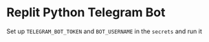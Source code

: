 # Replit Python Telegram Bot

Set up `TELEGRAM_BOT_TOKEN` and `BOT_USERNAME` in the `secrets` and run it
